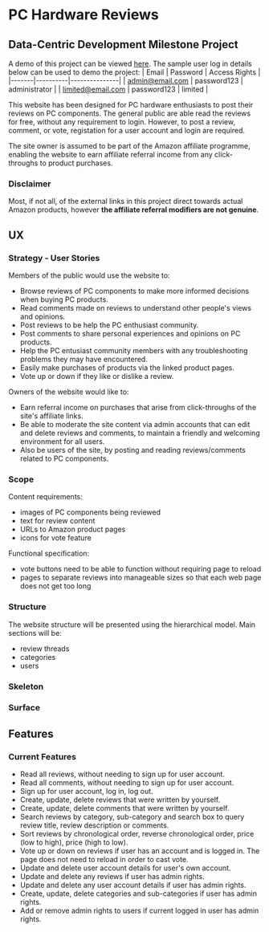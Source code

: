 # PC Hardware Reviews

## Data-Centric Development Milestone Project
A demo of this project can be viewed [here](https://tgc07-project03.herokuapp.com/).
The sample user log in details below can be used to demo the project:
| Email | Password | Access Rights |
|-------|----------|---------------|
| admin@email.com | password123 | administrator |
| limited@email.com | password123 | limited |

This website has been designed for PC hardware enthusiasts to post their reviews on PC components. The general public are able read the reviews for free, without any requirement to login. However, to post a review, comment, or vote, registation for a user account and login are required.

The site owner is assumed to be part of the Amazon affiliate programme, enabling the website to earn affiliate referral income from any click-throughs to product purchases. 

### Disclaimer
Most, if not all, of the external links in this project direct towards actual Amazon products, however **the affiliate referral modifiers are not genuine**.

## UX

### Strategy - User Stories
Members of the public would use the website to:
- Browse reviews of PC components to make more informed decisions when buying PC products.
- Read comments made on reviews to understand other people's views and opinions.
- Post reviews to be help the PC enthusiast community.
- Post comments to share personal experiences and opinions on PC products.
- Help the PC entusiast community members with any troubleshooting problems they may have encountered.
- Easily make purchases of products via the linked product pages.
- Vote up or down if they like or dislike a review.

Owners of the website would like to:
- Earn referral income on purchases that arise from click-throughs of the site's affiliate links.
- Be able to moderate the site content via admin accounts that can edit and delete reviews and comments, to maintain a friendly and welcoming environment for all users.
- Also be users of the site, by posting and reading reviews/comments related to PC components.

### Scope
Content requirements:
- images of PC components being reviewed
- text for review content
- URLs to Amazon product pages
- icons for vote feature

Functional specification:
- vote buttons need to be able to function without requiring page to reload
- pages to separate reviews into manageable sizes so that each web page does not get too long

### Structure
The website structure will be presented using the hierarchical model. Main sections will be:
- review threads
- categories
- users

### Skeleton

### Surface

## Features

### Current Features
- Read all reviews, without needing to sign up for user account.
- Read all comments, without needing to sign up for user account.
- Sign up for user account, log in, log out.
- Create, update, delete reviews that were written by yourself.
- Create, update, delete comments that were written by yourself.
- Search reviews by category, sub-category and search box to query review title, review description or comments.
- Sort reviews by chronological order, reverse chronological order, price (low to high), price (high to low).
- Vote up or down on reviews if user has an account and is logged in. The page does not need to reload in order to cast vote.
- Update and delete user account details for user's own account.
- Update and delete any reviews if user has admin rights.
- Update and delete any user account details if user has admin rights.
- Create, update, delete categories and sub-categories if user has admin rights.
- Add or remove admin rights to users if current logged in user has admin rights.
